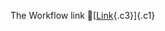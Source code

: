 The Workflow link
👏[[Link](https://www.google.com/url?q=http://www.google.com&sa=D&source=editors&ust=1755747881063719&usg=AOvVaw2Xn4za2YthknlhMrmeQKDO){.c3}]{.c1}
